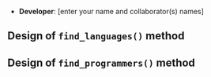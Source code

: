 - **Developer**: [enter your name and collaborator(s) names]

## Design of `find_languages()` method

## Design of `find_programmers()` method